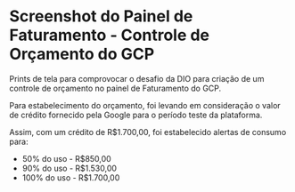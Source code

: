 # Screenshot do Painel de Faturamento - Controle de Orçamento do GCP

Prints de tela para comprovocar o desafio da DIO para criação de um controle de orçamento no painel de Faturamento do GCP.

Para estabelecimento do orçamento, foi levando em consideração o valor de crédito fornecido pela Google para o período teste da plataforma.

Assim, com um crédito de R$1.700,00, foi estabelecido alertas de consumo para:

* 50% do uso - R$850,00
* 90% do uso - R$1.530,00
* 100% do uso - R$1.700,00
